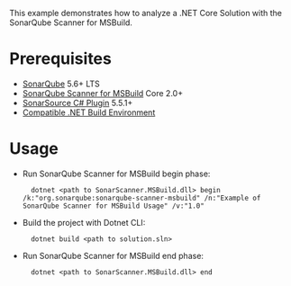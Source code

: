 This example demonstrates how to analyze a .NET Core Solution with the SonarQube Scanner for MSBuild.

Prerequisites
=============
* [SonarQube](http://www.sonarqube.org/downloads/) 5.6+ LTS
* [SonarQube Scanner for MSBuild](http://docs.sonarqube.org/display/SCAN/Analyzing+with+SonarQube+Scanner+for+MSBuild) Core 2.0+
* [SonarSource C# Plugin](http://redirect.sonarsource.com/plugins/csharp.html) 5.5.1+
* [Compatible .NET Build Environment](http://docs.sonarqube.org/display/SCAN/From+the+Command+Line)

Usage
=====
* Run SonarQube Scanner for MSBuild begin phase:

        dotnet <path to SonarScanner.MSBuild.dll> begin /k:"org.sonarqube:sonarqube-scanner-msbuild" /n:"Example of SonarQube Scanner for MSBuild Usage" /v:"1.0"

* Build the project with Dotnet CLI:

        dotnet build <path to solution.sln>

* Run SonarQube Scanner for MSBuild end phase:

        dotnet <path to SonarScanner.MSBuild.dll> end
